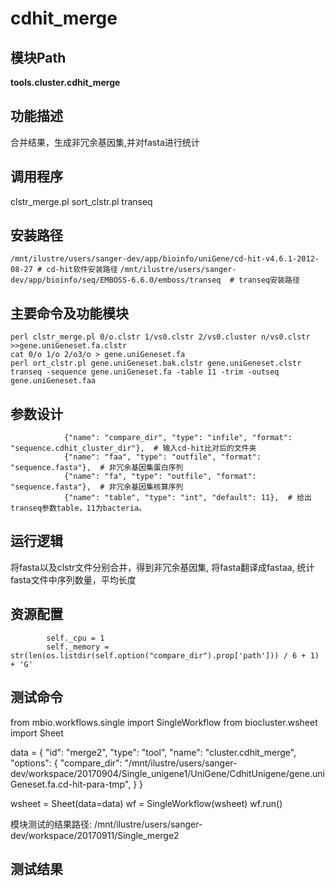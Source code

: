cdhit_merge
==========================

模块Path
-----------

**tools.cluster.cdhit_merge**

功能描述
-----------------------------------

合并结果，生成非冗余基因集,并对fasta进行统计

调用程序
-----------------------------------

clstr_merge.pl
sort_clstr.pl
transeq

安装路径
-----------------------------------

`/mnt/ilustre/users/sanger-dev/app/bioinfo/uniGene/cd-hit-v4.6.1-2012-08-27 # cd-hit软件安装路径`
`/mnt/ilustre/users/sanger-dev/app/bioinfo/seq/EMBOSS-6.6.0/emboss/transeq  # transeq安装路径`


主要命令及功能模块
-----------------------------------

```
perl clstr_merge.pl 0/o.clstr 1/vs0.clstr 2/vs0.cluster n/vs0.clstr >>gene.uniGeneset.fa.clstr
cat 0/o 1/o 2/o3/o > gene.uniGeneset.fa
perl ort_clstr.pl gene.uniGeneset.bak.clstr gene.uniGeneset.clstr
transeq -sequence gene.uniGeneset.fa -table 11 -trim -outseq gene.uniGeneset.faa
```

参数设计
-----------------------------------

```
            {"name": "compare_dir", "type": "infile", "format": "sequence.cdhit_cluster_dir"},  # 输入cd-hit比对后的文件夹
            {"name": "faa", "type": "outfile", "format": "sequence.fasta"},  # 非冗余基因集蛋白序列
            {"name": "fa", "type": "outfile", "format": "sequence.fasta"},  # 非冗余基因集核算序列
            {"name": "table", "type": "int", "default": 11},  # 给出transeq参数table，11为bacteria。
```

运行逻辑
-----------------------------------

将fasta以及clstr文件分别合并，得到非冗余基因集,
将fasta翻译成fastaa,
统计fasta文件中序列数量，平均长度

资源配置
-----------------------------------

```
        self._cpu = 1
        self._memory = str(len(os.listdir(self.option("compare_dir").prop['path'])) / 6 + 1) + 'G'
```

测试命令
-----------------------------------
from mbio.workflows.single import SingleWorkflow
from biocluster.wsheet import Sheet

data = {
       "id": "merge2",
       "type": "tool",
       "name": "cluster.cdhit_merge",
       "options": {
           "compare_dir": "/mnt/ilustre/users/sanger-dev/workspace/20170904/Single_unigene1/UniGene/CdhitUnigene/gene.uniGeneset.fa.cd-hit-para-tmp",
           }
      }

wsheet = Sheet(data=data)
wf = SingleWorkflow(wsheet)
wf.run()

模块测试的结果路径:
/mnt/ilustre/users/sanger-dev/workspace/20170911/Single_merge2

测试结果
-----------------------------------